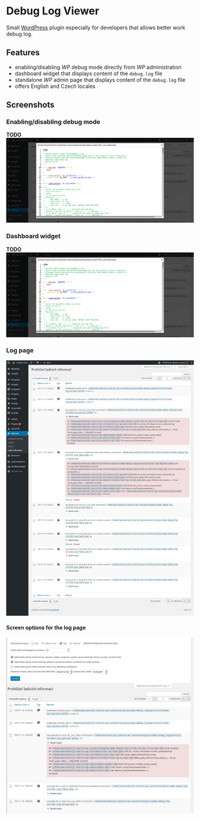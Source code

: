 # Debug Log Viewer

Small [WordPress][1] plugin especially for developers that allows better work debug log.

## Features

* enabling/disabling _WP_ debug mode directly from _WP_ administration
* dashboard widget that displays content of the `debug.log` file
* standalone _WP_ admin page that displays content of the `debug.log` file
* offers English and Czech locales

## Screenshots

### Enabling/disabling debug mode

__TODO__ ~~![Enabling/disabling debug mode](screenshot-03.png "Enabling/disabling debug mode")~~

### Dashboard widget

__TODO__ ~~![Dashboard widget](screenshot-03.png "Dashboard widget")~~

### Log page

![Log page](screenshot-01.png "Log page")

#### Screen options for the log page

~~![Screen options](screenshot-02.png "Screen options for the log page")~~

[1]: https://wordpress.org/plugins
